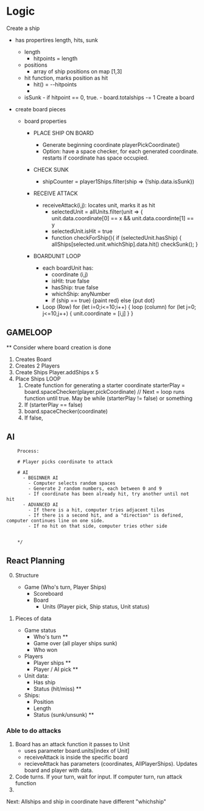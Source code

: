 # Logic

Create a ship

- has propertires length, hits, sunk
  - length
    - hitpoints = length
  - positions
    - array of ship positions on map [1,3]
  - hit function, marks position as hit
    - hit() = --hitpoints
    -
  - isSunk - if hitpoint == 0, true. - board.totalships -= 1
    Create a board
- create board pieces

  - board properties

    - PLACE SHIP ON BOARD

      - Generate beginning coordinate playerPickCoordinate()
      - Option: have a space checker, for each generated coordinate. restarts if coordinate has space occupied.

    - CHECK SUNK

      - shipCounter = player1Ships.filter(ship => {!ship.data.isSunk})

    - RECEIVE ATTACK

      - receiveAttack(i,j): locates unit, marks it as hit
        - selectedUnit = allUnits.filter(unit => {
          unit.data.coordinate[0] == x && unit.data.coordinte[1] == y
        - selectedUnit.isHit = true
        - function checkForShip(){
          if (selectedUnit.hasShip) {
          allShips[selected.unit.whichShip].data.hit()
          checkSunk();
          }

    - BOARDUNIT LOOP
      - each boardUnit has:
        - coordinate (i,j)
        - isHit: true false
        - hasShip: true false
        - whichShip: anyNumber
        - if (ship == true) {paint red} else {put dot}
      - Loop (Row) for (let i=0;i<=10;i++) {
        loop (column) for (let j=0; j<=10,j++) {
        unit.coordinate = [i,j]
        }
        }

## GAMELOOP

\*\* Consider where board creation is done

1. Creates Board
2. Creates 2 Players
3. Create Ships Player.addShips x 5
4. Place Ships
   LOOP
   1. Create function for generating a starter coordinate
      starterPlay = board.spaceChecker(player.pickCoordinate)
      // Next = loop runs function until true.
      May be while (starterPlay != false) or something
   1. If (starterPlay == false)
   1. board.spaceChecker(coordinate)
   1. If false,

## AI

        Process:

        # Player picks coordinate to attack

        # AI
          - BEGINNER AI
            - Computer selects random spaces
            - Generate 2 random numbers, each between 0 and 9
            - If coordinate has been already hit, try another until not hit
          - ADVANCED AI
            - If there is a hit, computer tries adjacent tiles
            - If there is a second hit, and a "direction" is defined, computer continues line on one side.
            - If no hit on that side, computer tries other side


        */

## React Planning

0. Structure

   - Game (Who's turn, Player Ships)
     - Scoreboard
     - Board
       - Units (Player pick, Ship status, Unit status)

1. Pieces of data
   - Game status
     - Who's turn \*\*
     - Game over (all player ships sunk)
     - Who won
   - Players
     - Player ships \*\*
     - Player / AI pick \*\*
   - Unit data:
     - Has ship
     - Status (hit/miss) \*\*
   - Ships:
     - Position
     - Length
     - Status (sunk/unsunk) \*\*

### Able to do attacks

1. Board has an attack function it passes to Unit
   - uses parameter board.units[index of Unit]
   - receiveAttack is inside the specific board
   - recieveAttack has parameters (coordinates, AllPlayerShips). Updates board and player with data.
2. Code turns. If your turn, wait for input. If computer turn, run attack function
3.

Next:
Allships and ship in coordinate have different "whichship"
